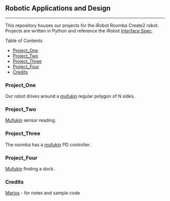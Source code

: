 ## Robotic Applications and Design 
---
This repository houses our projects for the iRobot Roomba Create2 robot.
Projects are written in Python and reference the iRobot [Interface Spec](https://www.irobotweb.com/~/media/MainSite/PDFs/About/STEM/Create/iRobot_Roomba_600_Open_Interface_Spec.pdf?la=en).

Table of Contents
* [Project_One](#Project_One)
* [Project_Two](#Project_Two)
* [Project_Three](#Project_Three)
* [Project_Four](#Project_Four)
* [Credits](#Credits)

### Project_One
Our robot drives around a [mufukin](https://drive.google.com/file/d/1qV1KdgdLvN7GdSB7fDuzNeR2KqT55yui/view) regular polygon of N sides.

### Project_Two
[Mufukin](https://drive.google.com/file/d/17pS6uIGC5stqJetbmv9jQ1DKY17KgW3i/view) sensor reading.

### Project_Three
The roomba has a [mufukin](https://drive.google.com/file/d/1RzoDoG3izRddcIuEF-j1B52c0YjJthWL/view) PD controller.

### Project_Four
[Mufukin](https://drive.google.com/file/d/1EhvBXYeJgKimL22GS0Wtsyu0TkXgzaNn/view) finding a dock.

### Credits
[Marios](https://sites.google.com/view/mariosx) - for notes and sample code
